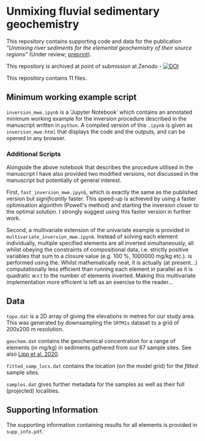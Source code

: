 # Unmixing fluvial sedimentary geochemistry

This repository contains supporting code and data for the publication _"Unmixing river sediments for the elemental geochemistry of their source regions"_ (Under review; [preprint](link_here)). 

This repository is archived at point of submission at Zenodo - [![DOI](https://zenodo.org/badge/352673034.svg)](https://zenodo.org/badge/latestdoi/352673034)

This repository contains 11 files.

## Minimum working example script 

`inversion_mwe.ipynb` is a 'Jupyter Notebook' which contains an annotated minimum working example for the inversion procedure described in the manuscript written in `python`. A compiled version of this `.ipynb` is given as `inversion_mwe.html` that displays the code and the outputs, and can be opened in any browser.

### Additional Scripts 

Alongside the above notebook that describes the procedure utilised in the manuscript I have also provided two modified versions, not discussed in the manuscript but potentially of general interest. 

First, `fast_inversion_mwe.ipynb`, which is exactly the same as the published version but *significantly* faster. This speed-up is achieved by using a faster optimisation algorithm (Powell's method) and starting the inversion closer to the optimal solution. I strongly suggest using this faster version in further work.

Second, a multivariate extension of the univariate example is provided in `multivariate_inversion_mwe.ipynb`. Instead of solving each element individually, multiple specified elements are all inverted simultaneously, all whilst obeying the constraints of compositional data, i.e. strictly positive variables that sum to a closure value (e.g. 100 %, 1000000 mg/kg etc.). is performed using the. Whilst mathematically neat, it is actually (at present...) computationally less efficient than running each element in parallel as it is quadratic w.r.t to the number of elements inverted. Making this multivariate implementation more efficient is left as an exercise to the reader...

## Data

`topo.dat` is a 2D array of giving the elevations in metres for our study area. This was generated by downsampling the `SRTM1s` dataset to a grid of 200x200 m resolution. 

`geochem.dat` contains the geochemical concentration for a range of elements (in mg/kg) in sediments gathered from our 67 sample sites. See also [Lipp et al. 2020](https://agupubs.onlinelibrary.wiley.com/doi/full/10.1029/2020JF005700). 

`fitted_samp_locs.dat` contains the location (on the model grid) for the _fitted_ sample sites. 

`samples.dat` gives further metadata for the samples as well as their full (projected) localities. 

## Supporting Information 

The supporting information containing results for all elements is provided in `supp_info.pdf`.


